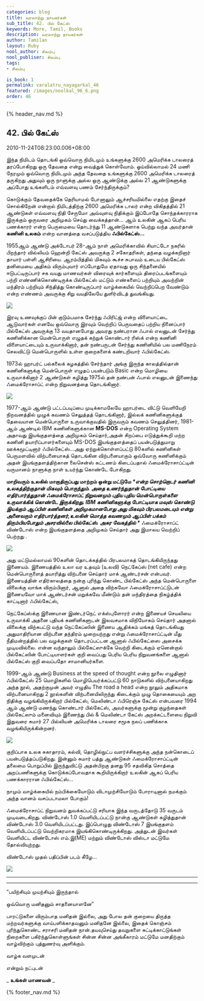 ```yaml
---
categories: blog
title: வரலாற்று நாயகர்கள்
sub_title: 42. பில் கேட்ஸ்
keywords: More, Tamil, Books
description: வரலாற்று நாயகர்கள்
author: Tamilan
layout: Ruby
nool_author: சிலம்பு
nool_publiser: சிலம்பு
tags:
- சிலம்பு

is_book: 1
permalink: varalatru_nayagarkal_46
featured: /images/noolkal_96_6.png
order: 46
---
```

{% header_nav.md %}

## 42. பில் கேட்ஸ்

2010-11-24T08:23:00.006+08:00

இந்த நிமிடம் தொடங்கி ஒவ்வொரு நிமிடமும் உங்களுக்கு 2600 அமெரிக்க டாலரைத் தரப்போகிறது ஒரு தேவதை என்று வைத்துக் கொள்வோம். ஓய்வில்லாமல் 24 மணி நேரமும் ஒவ்வொரு நிமிடமும் அந்த தேவதை உங்களுக்கு 2600 அமெரிக்க டாலரைத் தருகிறது அதுவும் ஒரு நாளுக்கு அல்ல ஒரு ஆண்டுக்கு அல்ல 21 ஆண்டுகளுக்கு அப்போது உங்களிடம் எவ்வளவு பணம் சேர்ந்திருக்கும்?

கொடுக்கும் தேவதைக்கே தெரியாமல் போனாலும் ஆச்சரியமில்லை எதற்கு இதைச் சொல்கிறேன் என்றால் நிமிடத்திற்கு 2600 அமெரிக்க டாலர் என்ற விகிதத்தில் 21 ஆண்டுகள் எவ்வளவு நிதி சேருமோ அவ்வுளவு நிதிக்கும் இப்போதே சொந்தக்காரராக இருக்கும் ஒருவரை அறிமுகம் செய்து வைக்கத்தான்... ஆம் உலகின் ஆகப் பெரிய பணக்காரர் என்ற பெருமையை தொடர்ந்து 11 ஆண்டுகளாக பெற்று வந்த அவர்தான் **கணினி உலகம்** என்ற வானத்தை வசப்படுத்திய **ஃபில்கேட்ஸ்...**

1955ஆம் ஆண்டு அக்டோபர் 28-ஆம் நாள் அமெரிக்காவில் சியாட்டோ நகரில் பிறந்தார் வில்லியம் ஹென்றி கேட்ஸ் அவருக்கு 2 சகோதரிகள், தந்தை வழக்கறிஞர் தாயார் பள்ளி ஆசிரியை. ஆரம்பித்தில் மிகவும் கூச்ச சுபாவம் உடைய பில்கேட்ஸ் தனிமையை அதிகம் விரும்புவார் எப்போதுமே ஏதாவது ஒரு சிந்தனையில் ஈடுபட்டிருப்பார் சக வயது மாணவர்கள் விரைவுக் கார்களையும் திரைப்படங்களையும் பற்றி எண்ணிக்கொண்டிருக்க பில்கேட்ஸ் மட்டும் எண்களைப் பற்றியும் அவற்றின் மந்திரம் பற்றியும் சிந்தித்து கொண்டிருப்பார் வாழ்க்கையில் வெற்றிப்பெற வேண்டும் என்ற எண்ணம் அவருக்கு சிறு வயதிலேயே துளிர்விடத் துவங்கியது.

![](http://3.bp.blogspot.com/-rYKuqpvQt0A/UJEYFGzJ86I/AAAAAAAACk0/FggDYUXxmLI/s1600/1019.jpg)

இரவு உணவுக்குப் பின் குடும்பமாக சேர்ந்து ஃபிரிட்ஜ் என்ற விளையாட்டை ஆடுவார்கள் எனவே ஒவ்வொரு இரவும் வெற்றிப் பெருவதைப் பற்றிய நினைப்பார் பில்கேட்ஸ் அவருக்கு 13 வயதானபோது அவரது நண்பரான ஃபால் எலனுடன் சேர்ந்து கணினிக்கான மென்பொருள் எழுதக் கற்றுக் கொண்டார் ரிஸ்க் என்ற கணினி விளையாட்டையும் உருவாக்கினார், தன் நண்பருடன் சேர்ந்து கணினியில் பல மணிநேரம் செலவிட்டு மென்பொருளில் உள்ள குறைகளைக் கண்டறிவார் ஃபில்கேட்ஸ்.

1973ல் ஹாபர்ட் பல்கலைக் கழகத்தில் சேர்ந்தார் அங்கு இருந்த காலத்தில்தான் கணினிகளுக்கு மென்பொருள் எழுதப் பயன்படும் Basic என்ற மொழியை உருவாக்கினார் 2 ஆண்டுகள் கழித்து 1975ல் தன் நண்பன் ஃபால் எலனுடன் இணைந்து ஃமைக்ரோசாப்ட் என்ற நிறுவனத்தை தொடங்கினார்.

![](http://3.bp.blogspot.com/-Gj5LqPGLOac/UJEY3aCwObI/AAAAAAAACk8/FGd0Rz_Lmhs/s1600/bill_gates.jpg)

1977-ஆம் ஆண்டு பட்டப்படிப்பை முடிக்காமலேயே ஹாபர்டை விட்டு வெளியேறி நிறவனத்தில் முழுக் கவணம் செலுத்தத் தொடங்கினார், இல்லக் கணினிகளுக்குத் தேவையான மென்பொருளை உருவாக்குவதில் இருவரும் கவணம் செலுத்தினர், 1981-ஆம் ஆண்டில் IBM கணினிகளுக்கான **MS-DOS** என்ற Operating System அதாவது இயங்குதளத்தை அறிமுகம் செய்தார்,அதன் சிறப்பை எடுத்துக்கூறி மற்ற கணினி தயாரிப்பாளர்களையும் MS-DOS இயங்குதளத்தைப் பயன்படுத்துமாறு ஊக்கமூட்டினார் ஃபில்கேட்ஸ்...அது ஏற்றுக்கொள்ளப்பட்டு 80களில் கணினிகள் பெருமளவில் விற்பனையாகத் தொடங்கின விற்பனையாகும் ஒவ்வோரு கணினிக்கும் அதன் இயங்குதளத்திற்கான லைசென்ஸ் கட்டணம் கிடைப்பதால் ஃமைக்ரோசாப்ட்டின் வருமானம் நாளுக்கு நாள் உயர்ந்து கொண்டே போகிறது.

**மாறிவரும் உலகில் மாறாதிருப்பது மாற்றம் ஒன்று மட்டுமே _*என்ற சொற்றொடர் கணினி உலகத்திற்குதான் மிகவும் பொருந்தும். அதை உணர்ந்துதான் போட்டியை எதிர்பார்த்துதான் ஃமைக்ரோசாப்ட் நிறுவனமும் புதிய புதிய மென்பொருள்களை உருவாக்கிக் கொண்டே இருக்கிறது. IBM கணினிகளுக்கு போட்டியாக மவுஸ் கொண்டு இயக்கும் ஆப்பிள் கணினிகள் அறிமுகமானபோது அது மிகவும் பிரபலமடையும் என்று அனைவரும் எதிர்பார்த்தனர்,உலகின் மொத்த கவணமும் ஆப்பிள் பக்கம் திரும்பியபோதும் அசரவில்லை பில்கேட்ஸ். அசுர வேகத்தில் *_** ஃமைக்ரோசாப்ட் விண்டோஸ் என்ற இயங்குதளத்தை அறிமுகம் செய்தார் அது இமாலய வெற்றிப் பெற்றது .

![](http://3.bp.blogspot.com/-d-WgQRDAppM/UJEZJtT8gPI/AAAAAAAAClE/0nuoRVf1ZtI/s1600/Bill-Gates-9307520-2-402.jpg)

அது மட்டுமல்லாமல் 90களின் தொடக்கத்தில் பிரபலமாகத் தொடங்கியிருந்தது இணையம். இணையத்தில் உலா வர உதவும் (உலவி) நெட்கேப்ஸ் (net cafe) என்ற மென்பொருளைத் தயாரித்து விற்பனை செய்தார் மாக் ஆண்டர்சன் என்பவர். இணையத்தின் எதிர்காலத்தை நன்கு புரிந்து கொண்ட பில்கேட்ஸ் அந்த மென்பொருளை விலைக்கு வாங்க விரும்பினார், ஆனால் அதை விற்கவோ ஃமைக்ரோசாப்ட்டுடன் இணையவோ மாக் ஆண்டர்சன் மறுக்கவே மீண்டும் தன் மந்திரத்தை நிகழ்த்திக் காட்டினார் ஃபில்கேட்ஸ்,

நெட்கேப்ஸ்க்கு இணையான இண்டர்நெட் எக்ஸ்புளோரர் என்ற இணையச் செயலியை உருவாக்கி அதனை புதியக் கணினிகளுடன் இலவசமாக விநியோகம் செய்தார் அதனால் விலைக்கு விற்கபட்டு வந்த நெட்கேப்ஸின் இணைய ஆதிக்கம் மங்கத் தொடங்கியது அதுமாதிரியான விற்பனை தந்திரம் முறையற்றது என்று ஃமைக்ரோசாப்ட்டின் மீது நீதிமன்றத்தில் பல வழக்குகள் தொடரப்பட்டன ஆனால் ஃபில்கேட்ஸை அசைக்க முடியவில்லை. என்ன வந்தாலும் பில்கேட்ஸுக்கே வெற்றி கிடைக்கும் ஏனென்றால் பில்கேட்ஸின் போட்டியாளர்கள் குறி வைப்பது பெரிய பெரிய நிறுவனங்களை ஆனால் பில்கேட்ஸ் குறி வைப்பதோ சாமானியர்களை.

1999-ஆம் ஆண்டு Business at the speed of thought என்ற நூலை எழுதினார் ஃபில்கேட்ஸ் 25 மொழிகளில் மொழிபெயர்க்கப்பட்டு 60 நாடுகளில் விற்பனையாகிறது அந்த நூல், அதற்குமுன் அவர் எழுதிய The road a head என்ற நூலும் அதிகமாக விற்பனையாகிறது 2 நூல்களின் விற்பனையிலிருந்து கிடைக்கும் முழு தொகையையும் அற நிதிக்கு வழங்கியிருக்கிறார் பில்கேட்ஸ், மெலிண்டா ஃபிரெஞ்சு கேட்ஸ் என்பவரை 1994 ஆம் ஆண்டு மணந்து கொண்டார் பில்கேட்ஸ், அவர்களுக்கு மூன்று குழந்தைகள் பில்கேட்ஸும் மனைவியும் இணைந்து பில் & மெலிண்டா கேட்ஸ் அறக்கட்டளையை நிறுவி இதுவரை சுமார் 27 பில்லியன் அமெரிக்க டாலரை சமூக நலப் பணிக்காக வழங்கியிருக்கின்றனர்.

![](http://1.bp.blogspot.com/-dr0TCwAg_7c/UJEbQrabEXI/AAAAAAAAClM/W54rFqik1v8/s1600/bill_gates-8426.jpg)

குறிப்பாக உலக சுகாதாரம், கல்வி, தொழில்நுட்ப வளர்ச்சிகளுக்கு அந்த நன்கொடைப் பயன்படுத்தப்படுகிறது. இன்னும் சுமார் பத்து ஆண்டுகள் ஃமைக்ரோசாப்ட்டின் தலைமை பொறுப்பில் இருந்துவிட்டு அதன்பிறகு தனது 95 சதவிகித சொத்தை அறப்பணிகளுக்கு கொடுக்கப்போவதாக கூறியிருக்கிறார் உலகின் ஆகப் பெரிய பணக்காரரான ஃபில்கேட்ஸ்...

நாமும் வாழ்க்கையில் நம்பிக்கையோடும் விடாமுற்சியோடும் போராடினால் நமக்கும் அந்த வானம் வசப்படாமலா போகும்!

ஃமைக்ரோசாப்ட் நிறுவனம் துவக்கப்பட்டு சரியாக இந்த வருடத்தோடு 35 வருடம் முடிவடைகிறது. விண்டோஸ் 1.0 வெளியிடப்பட்டு நான்கு ஆண்டுகள் கழித்துதான் விண்டோஸ் 3.0 வெளியிடப்பட்டது. இப்பொழுது விண்டோஸ் 7 இயங்குதளம் வெளியிடப்பட்டு வெற்றிகரமாக இயங்கிகொண்டிருக்கிறது. அத்துடன் இவர்கள் வெளியிட்ட விண்டோஸ் எம்.இ(ME) மற்றும் விண்டோஸ் விஸ்டா மட்டுமே தோல்வியுற்றது.

விண்டோஸ் முதல் பதிப்பின் படம் கீழே...

![](http://3.bp.blogspot.com/_JPDD9o7XquM/TOviiRejeFI/AAAAAAAAAKk/-nwWunpbjRo/s320/win1.jpg)

* * *

* * *

“பயிற்சியும் முயற்சியும் இருந்தால்

ஒவ்வொரு மனிதனும் சாதனையாளனே”

பாரட்டுகளை விரும்பாத மனிதன் இல்லை, அது போல தன் குறையை திருத்த மற்றவர்களுக்கு வாய்பளிக்காதவனும் மனிதனே இல்லை, இதைக் கொஞ்சம் புரிந்துகொண்ட சராசரி மனிதன் நான்.தயவுசெய்து தவறுகளை சுட்டிக்காட்டுங்கள் நிறைகளை பகிர்ந்துகொள்ளுங்கள் சின்ன சின்ன அங்கீகாரம் மட்டுமே மனதிற்கும் வாழ்விற்கும் புத்துணர்வு அளிக்கும்.

வாழ்க வளமுடன்

என்றும் நட்புடன்

_ **உங்கள் மாணவன்** _

{% footer_nav.md %}